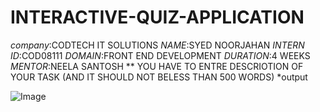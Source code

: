# INTERACTIVE-QUIZ-APPLICATION
*company*:CODTECH IT SOLUTIONS
*NAME*:SYED NOORJAHAN
*INTERN ID*:COD08111
*DOMAIN*:FRONT END DEVELOPMENT
*DURATION*:4 WEEKS
*MENTOR*:NEELA SANTOSH
** YOU HAVE TO ENTRE DESCRIOTION OF YOUR TASK (AND IT SHOULD NOT BELESS THAN 500 WORDS)
*output

![Image](https://github.com/user-attachments/assets/97dcbfce-abc1-4d15-af47-1e78ebc65430)
